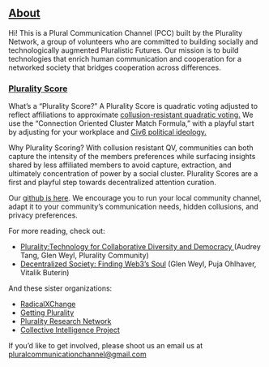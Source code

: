 ## [About](#about)

Hi! This is a Plural Communication Channel (PCC) built by the Plurality Network, a group of volunteers who are committed to building socially and technologically augmented Pluralistic Futures. Our mission is to build technologies that enrich human communication and cooperation for a networked society that bridges cooperation across differences.

### [Plurality Score](#plurality)

What’s a “Plurality Score?” A Plurality Score is quadratic voting adjusted to reflect affiliations to approximate [collusion-resistant quadratic voting.](https://papers.ssrn.com/sol3/papers.cfm?abstract_id=4311507) We use the “Connection Oriented Cluster Match Formula,” with a playful start by adjusting for your workplace and [Civ6 political ideology.](https://www.radicalxchange.org/media/blog/political-ideologies-for-the-21st-century/)

Why Plurality Scoring? With collusion resistant QV, communities can both capture the intensity of the members preferences while surfacing insights shared by less affiliated members to avoid capture, extraction, and ultimately concentration of power by a social cluster. Plurality Scores are a first and playful step towards decentralized attention curation.

Our [github is here](https://github.com/PluralCC/plural-discourse). We encourage you to run your local community channel, adapt it to your community’s communication needs, hidden collusions, and privacy preferences.

For more reading, check out:

* [Plurality:Technology for Collaborative Diversity and Democracy ](https://www.plurality.net/v/eng/)(Audrey Tang, Glen Weyl, Plurality Community)
* [Decentralized Society: Finding Web3’s Soul](https://papers.ssrn.com/sol3/papers.cfm?abstract_id=4105763) (Glen Weyl, Puja Ohlhaver, Vitalik Buterin)

And these sister organizations:

* [RadicalXChange](https://www.radicalxchange.org/)
* [Getting Plurality](https://gettingplurality.org/)
* [Plurality Research Network](https://www.plurality.institute/)
* [Collective Intelligence Project ](https://cip.org/)

If you’d like to get involved, please shoot us an email us at pluralcommunicationchannel@gmail.com
